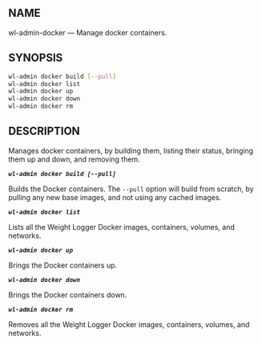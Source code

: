 NAME
---
wl-admin-docker — Manage docker containers.

SYNOPSIS
---
```sh
wl-admin docker build [--pull]
wl-admin docker list
wl-admin docker up
wl-admin docker down
wl-admin docker rm
```

DESCRIPTION
---
Manages docker containers, by building them, listing their status, bringing
them up and down, and removing them.

**_`wl-admin docker build [--pull]`_**

Builds the Docker containers. The `--pull` option will build from scratch, by
pulling any new base images, and not using any cached images.

**_`wl-admin docker list`_**

Lists all the Weight Logger Docker images, containers, volumes, and networks.

**_`wl-admin docker up`_**

Brings the Docker containers up.

**_`wl-admin docker down`_**

Brings the Docker containers down.

**_`wl-admin docker rm`_**

Removes all the Weight Logger Docker images, containers, volumes, and networks.
